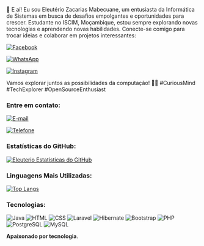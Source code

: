 👋 E aí! Eu sou Eleutério Zacarias Mabecuane, um entusiasta da Informática de Sistemas em busca de desafios empolgantes e oportunidades para crescer. Estudante no ISCIM, Moçambique, estou sempre explorando novas tecnologias e aprendendo novas habilidades. Conecte-se comigo para trocar ideias e colaborar em projetos interessantes:



[![Facebook](https://img.shields.io/badge/Facebook-1877F2?style=for-the-badge&logo=facebook&logoColor=white)](https://www.facebook.com/share/2LTLJ2kSt1qFKXbH/?mibextid=qi2Omg)

[![WhatsApp](https://img.shields.io/badge/WhatsApp-25D366?style=for-the-badge&logo=whatsapp&logoColor=white)](https://wa.me/qr/ICKLYOIN72LPO1)

[![Instagram](https://img.shields.io/badge/Instagram-E4405F?style=for-the-badge&logo=instagram&logoColor=white)](https://www.instagram.com/junior_mabecuane?igsh=dWZ3ZmNlMnJqNXlj)



Vamos explorar juntos as possibilidades da computação! 🚀🌟 #CuriousMind #TechExplorer #OpenSourceEnthusiast
### Entre em contato:

[![E-mail](https://img.shields.io/badge/Email-juniormabecuane7%40gmail.com-blue?style=for-the-badge&logo=Gmail)](mailto:juniormabecuane7@gmail.com)

[![Telefone](https://img.shields.io/badge/Telefone-%2B258844318136-blue?style=for-the-badge&logo=Phone)](tel:+258844318136)





### Estatísticas do GitHub:

[![Eleuterio Estatísticas do GitHub](https://github-readme-stats.vercel.app/api?username=EleuterioZM&show_icons=true&theme=dracula)](https://github.com/anuraghazra/github-readme-stats)

### Linguagens Mais Utilizadas:

[![Top Langs](https://github-readme-stats.vercel.app/api/top-langs/?username=EleuterioZM&layout=compact&theme=radical)](https://github.com/junior_mabecuane)

### Tecnologias:
![Java](https://img.shields.io/badge/Java-007396?style=for-the-badge&logo=java&logoColor=white)
![HTML](https://img.shields.io/badge/HTML5-E34F26?style=for-the-badge&logo=html5&logoColor=white)
![CSS](https://img.shields.io/badge/CSS3-1572B6?style=for-the-badge&logo=css3&logoColor=white)
![Laravel](https://img.shields.io/badge/Laravel-FF2D20?style=for-the-badge&logo=laravel&logoColor=white)
![Hibernate](https://img.shields.io/badge/Hibernate-59666C?style=for-the-badge&logo=hibernate&logoColor=white)
![Bootstrap](https://img.shields.io/badge/Bootstrap-7952B3?style=for-the-badge&logo=bootstrap&logoColor=white)
![PHP](https://img.shields.io/badge/PHP-777BB4?style=for-the-badge&logo=php&logoColor=white)
![PostgreSQL](https://img.shields.io/badge/PostgreSQL-336791?style=for-the-badge&logo=postgresql&logoColor=white)
![MySQL](https://img.shields.io/badge/MySQL-4479A1?style=for-the-badge&logo=mysql&logoColor=white)


**Apaixonado por tecnologia**.

